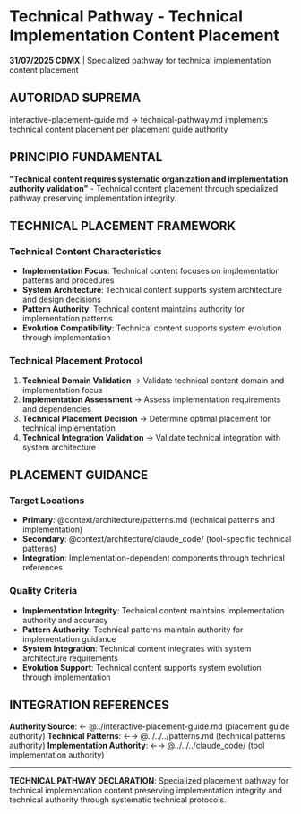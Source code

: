 # Technical Pathway - Technical Implementation Content Placement

**31/07/2025 CDMX** | Specialized pathway for technical implementation content placement

## AUTORIDAD SUPREMA
interactive-placement-guide.md → technical-pathway.md implements technical content placement per placement guide authority

## PRINCIPIO FUNDAMENTAL
**"Technical content requires systematic organization and implementation authority validation"** - Technical content placement through specialized pathway preserving implementation integrity.

## TECHNICAL PLACEMENT FRAMEWORK

### **Technical Content Characteristics**
- **Implementation Focus**: Technical content focuses on implementation patterns and procedures
- **System Architecture**: Technical content supports system architecture and design decisions
- **Pattern Authority**: Technical content maintains authority for implementation patterns
- **Evolution Compatibility**: Technical content supports system evolution through implementation

### **Technical Placement Protocol**
1. **Technical Domain Validation** → Validate technical content domain and implementation focus
2. **Implementation Assessment** → Assess implementation requirements and dependencies
3. **Technical Placement Decision** → Determine optimal placement for technical implementation
4. **Technical Integration Validation** → Validate technical integration with system architecture

## PLACEMENT GUIDANCE

### **Target Locations**
- **Primary**: @context/architecture/patterns.md (technical patterns and implementation)
- **Secondary**: @context/architecture/claude_code/ (tool-specific technical patterns)
- **Integration**: Implementation-dependent components through technical references

### **Quality Criteria**
- **Implementation Integrity**: Technical content maintains implementation authority and accuracy
- **Pattern Authority**: Technical patterns maintain authority for implementation guidance
- **System Integration**: Technical content integrates with system architecture requirements
- **Evolution Support**: Technical content supports system evolution through implementation

## INTEGRATION REFERENCES
**Authority Source**: ← @../interactive-placement-guide.md (placement guide authority)
**Technical Patterns**: ←→ @../../../patterns.md (technical patterns authority)
**Implementation Authority**: ←→ @../../../claude_code/ (tool implementation authority)

---
**TECHNICAL PATHWAY DECLARATION**: Specialized placement pathway for technical implementation content preserving implementation integrity and technical authority through systematic technical protocols.